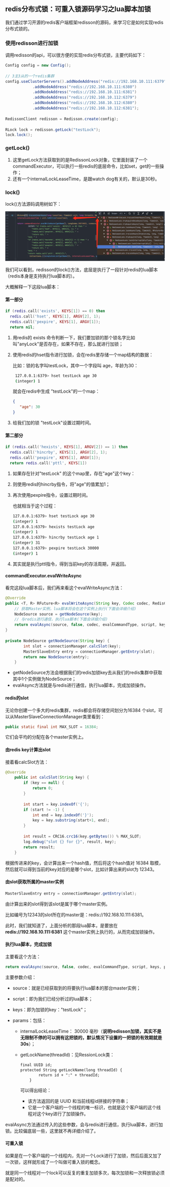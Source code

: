 ## redis分布式锁：可重入锁源码学习之lua脚本加锁 

我们通过学习开源的redis客户端框架redisson的源码，来学习它是如何实现redis分布式锁的。

### 使用redisson进行加锁

调用redisson的api，可以很方便的实现redis分布式锁，主要代码如下：

```java
Config config = new Config();

// 3主3从的一个redis集群
config.useClusterServers().addNodeAddress("redis://192.168.10.111:6379")
		    .addNodeAddress("redis://192.168.10.111:6380")
		    .addNodeAddress("redis://192.168.10.111:6381")
		    .addNodeAddress("redis://192.168.10.112:6379")
		    .addNodeAddress("redis://192.168.10.112:6380")
		    .addNodeAddress("redis://192.168.10.112:6381");

RedissonClient redisson = Redisson.create(config);

RLock lock = redisson.getLock("testLock");
lock.lock();
```

### getLock()

1. 这里getLock方法获取到的是RedissonLock对象，它里面封装了一个commandExecutor，可以执行一些redis的底层命令，比如set，get的一些操作；
2. 还有一个internalLockLeaseTime，是跟watch dog有关的，默认是30秒。

### lock()

lock()方法源码调用树如下：

<img src="Redis分布式锁.assets/redisson源码学习：lock方法.png" alt="redisson源码学习：lock方法" style="zoom:50%;" />

我们可以看到，redisson的lock()方法，底层是执行了一段针对redis的lua脚本（redis本身是支持执行lua脚本的）。

大概解释一下这段lua脚本：

#### **第一部分**

```lua
if (redis.call('exists', KEYS[1]) == 0) then 
  redis.call('hset', KEYS[1], ARGV[2], 1); 
  redis.call('pexpire', KEYS[1], ARGV[1]); 
  return nil; 
```

1. 用redis的 exists 命令判断一下，我们要加锁的那个锁名字比如叫"anyLock"是否存在，如果不存在，那么就进行加锁；

2. 使用redis的hset指令进行加锁，会在redis里存储一个map结构的数据：

   比如：锁的名字叫testLock，其中一个字段叫 age，年龄为30：

   ```bash
    127.0.0.1:6379> hset testLock age 30
    (integer) 1
   ```

   就会在redis中生成 "testLock"的一个map：

   ```json
   {
      "age": 30
   }
   ```

3. 给我们加的锁 "testLock"设置过期时间。

#### **第二部分**

```lua
if (redis.call('hexists', KEYS[1], ARGV[2]) == 1) then 
  redis.call('hincrby', KEYS[1], ARGV[2], 1); 
  redis.call('pexpire', KEYS[1], ARGV[1]); 
  return redis.call('pttl', KEYS[1])
```

1. 如果存在针对"testLock" 的这个map里，存在"age"这个key：

2. 则使用redis的hincrby指令，将"age"的值累加1；

3. 再次使用pexpire指令，设置过期时间。

   也就相当于这个过程：

   ```bash
   127.0.0.1:6379> hset testLock age 30
   (integer) 1
   127.0.0.1:6379> hexists testLock age
   (integer) 1
   127.0.0.1:6379> hincrby testLock age 1
   (integer) 31
   127.0.0.1:6379> pexpire testLock 30000
   (integer) 1
   ```

4. 其实就是执行pttl指令，得到当前key的存活周期，并返回。

#### commandExecutor.evalWriteAsync

看完这段lua脚本后，我们再来看这个evalWriteAsync方法：

```java
@Override
public <T, R> RFuture<R> evalWriteAsync(String key, Codec codec, RedisCommand<T> evalCommandType, String script, List<Object> keys, Object... params) {
    // 获取Master实例，lua脚本将会在这个实例上执行(下面会详细介绍)
    NodeSource source = getNodeSource(key);
    // 与redis进行通信，执行lua脚本(下面会详细介绍)
    return evalAsync(source, false, codec, evalCommandType, script, keys, params);
}

private NodeSource getNodeSource(String key) {
        int slot = connectionManager.calcSlot(key);
        MasterSlaveEntry entry = connectionManager.getEntry(slot);
        return new NodeSource(entry);
    }
```

- getNodeSource方法会根据我们的redis加锁key去从我们的redis集群中获取其中1个实例做为NodeSource；
- evalAsync方法就是与redis进行通信，执行lua脚本，完成加锁操作。

#### redis的slot

无论你创建一个多大的redis集群，redis都会将存储空间划分为16384 个slot，可以从MasterSlaveConnectionManager类里看到：

```java
public static final int MAX_SLOT = 16384;
```

它们会平均的分配在各个master实例上。

#### 由redis key计算出slot

接着看calcSlot方法：

```java
@Override
    public int calcSlot(String key) {
        if (key == null) {
            return 0;
        }

        int start = key.indexOf('{');
        if (start != -1) {
            int end = key.indexOf('}');
            key = key.substring(start+1, end);
        }

        int result = CRC16.crc16(key.getBytes()) % MAX_SLOT;
        log.debug("slot {} for {}", result, key);
        return result;
    }
```

根据传进来的key，会计算出来一个hash值，然后将这个hash值对 16384 取模，然后就可以得到当前的key对应的是哪个slot，比如计算出来的slot为 12343。

#### 由slot获取所属的master实例

```java
MasterSlaveEntry entry = connectionManager.getEntry(slot);
```

由计算出来的slot得到该slot是属于哪个master实例。

比如编号为12343的slot所在的master是：redis://192.168.10.111:6381。

此时，我们就知道了，上面分析的那段lua脚本，是要放在 **redis://192.168.10.111:6381** 这个master实例上执行的，从而完成加锁操作。

#### 执行lua脚本，完成加锁

主要看这个方法：

```java
return evalAsync(source, false, codec, evalCommandType, script, keys, params);
```

主要参数介绍：

- source：就是已经获取到的将要执行lua脚本的那台master实例；

- script：即为我们已经分析过的lua脚本；

- keys：即为加锁的key："testLock"；

- params：包括：

  -  internalLockLeaseTime： 30000 毫秒（**说明redisson加锁，其实不是无限制不停的可以拥有这把锁的，默认情况下设置的一把锁的有效期就是 30s**）；

  - getLockName(threadId)：见RessionLock类：

    ```
    final UUID id;
    protected String getLockName(long threadId) {
            return id + ":" + threadId;
        }
    ```

    可以得出结论：

    - 该方法返回的是 UUID 和当前线程id拼接的字符串；
    - 它是一个客户端的一个线程的唯一标识，也就是这个客户端的这个线程对这个key进行了加锁操作。

evalAsync方法通过传入的这些参数，会与redis进行通信，执行lua脚本，进行加锁。比较偏底层一些，这里就不再详细介绍了。



#### 可重入锁

如果是在一个客户端的一个线程内，先对一个Lock进行了加锁，然后后面又加了一次锁，这样就形成了一个叫做可重入锁的概念。

就是同一个线程对一个lock可以反复的重复加锁多次，每次加锁和一次释放锁必须是配对的。

